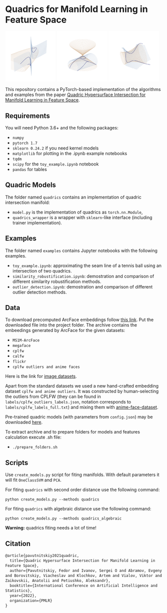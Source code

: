 # Quadrics for Manifold Learning in Feature Space

<div>
  <img width="32%" src="./examples/pictures/q1.png">
  <img width="32%" src="./examples/pictures/q2.png">
  <img width="32%" src="./examples/pictures/q3.png">
</div>

This repository contains a PyTorch-based implementation of the algorithms and examples from the paper [Quadric Hypersurface Intersection for Manifold Learning in Feature Space](https://arxiv.org/abs/2102.06186).

## Requirements

You will need Python 3.6+ and the following packages:

- `numpy`
- `pytorch 1.7`
- `sklearn 0.24.2` if you need kernel models
- `matplotlib` for plotting in the .ipynb example notebooks
- `tqdm`
- `scipy` for the `toy_example.ipynb` notebook
- `pandas` for tables


## Quadric Models

The folder named `quadrics` contains an implementation of quadric intersection manifold:

- `model.py` is the implementation of quadrics as `torch.nn.Module`,
- `quadrics_wrapper` is a wrapper with `sklearn`-like interface (including trainer implementation).

## Examples

The folder named `examples` contains Jupyter notebooks with the following examples.

- `toy_example.ipynb`: approximating the seam line of a tennis ball using an intersection of two quadrics.
- `similarity_robustification.ipynb`: demostration and comparison of different similarity robustification methods.
- `outlier_detection.ipynb`: demostration and comparison of different outlier detection methods.

## Data
To download precomputed ArcFace embeddings follow [this link](https://drive.google.com/file/d/1o7uUkkbIvHKEMSAcQV9rs9L0HUkY7dsh/view?usp=sharing).
Put the downloaded file into the project folder.
The archive contains the embeedings generated by ArcFace for the given datasets:

- `MS1M-ArcFace`
- `megaface`
- `cplfw`
- `calfw`
- `flickr`
- `cplfw outliers and anime faces`

Here is the link for [image datasets](https://github.com/deepinsight/insightface/tree/master/recognition/_datasets_).

Apart from the standard datasets we used a new hand-crafted embedding dataset `cplfw and anime outliers`.
It was constructed by human-selecting the outliers from CPLFW (they can be found in `labels/cplfw_outliers_labels.json`, notation corresponds to `labels/cplfw_labels_full.txt`) and mixing them with [anime-face-dataset](https://github.com/bchao1/Anime-Face-Dataset).

Pre-trained quadric models (with parameters from `config.json`) may be downloaded [here](https://drive.google.com/file/d/1Ozlh6QAPyyhUdKMyww4cdDy54dBCab7u/view?usp=sharing). 

To extract archive and to prepare folders for models and features calculation execute .sh file:

- `./prepare_folders.sh`


## Scripts

Use `create_models.py` script for fiting manifolds. With default parameters it will fit `OneClassSVM` and `PCA`.

For fiting `quadrics` with second order distance use the following command:
```
python create_models.py --methods quadrics
```

For fiting `quadrics` with algebraic distance use the following command:
```
python create_models.py --methods quadrics_algebraic
```

**Warning:** quadrics fiting needs a lot of time!

## Citation
```
@article{pavutnitskiy2021quadric,
  title={Quadric Hypersurface Intersection for Manifold Learning in Feature Space},
  author={Pavutnitskiy, Fedor and Ivanov, Sergei O and Abramov, Evgeny and Borovitskiy, Viacheslav and Klochkov, Artem and Vialov, Viktor and Zaikovskii, Anatolii and Petiushko, Aleksandr},
  booktitle={International Conference on Artificial Intelligence and Statistics},
  year={2022},
  organization={PMLR}
}
```
